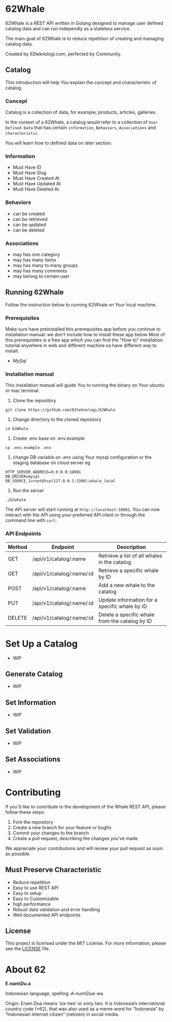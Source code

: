 # 62Whale

62Whale is a REST API written in Golang designed to manage user defined catalog data and can run independly as a stateless service.

The main goal of 62Whale is to reduce repetition of creating and managing catalog data.

Created by 62teknologi.com, perfected by Community.

## Catalog
This introduction will help You explain the concept and characteristic of catalog.

### Concept

Catalog is a collection of data, for example; products, articles, galleries.

In the context of a 62Whale, a catalog would refer to a collection of `User Defined Data` that has certain `information`, `Behaviors`, `Associations` and `characteristic`.

You will learn how to defined data on later section.

### Information
- Must Have ID
- Must Have Slug
- Must Have Created At
- Must Have Updated At
- Must Have Deleted At

### Behaviors
- can be created
- can be retrieved
- can be updated
- can be deleted

### Associations
- may has one category
- may has many items
- may has many to many groups
- may has many comments
- may belong to certain user 


## Running 62Whale

Follow the instruction below to running 62Whale on Your local machine.

### Prerequisites
Make sure have preinstalled this prerequisites app before you continue to installation manual. we don't include how to install these app below Most of this prerequisites is a free app which you can find the "How to" installation tutorial anywhere in web and different machine os have different way to install.
- MySql

### Installation manual
This installation manual will guide You to running the binary on Your ubuntu or mac terminal.

1. Clone the repository
```
git clone https://github.com/62teknologi/62Whale
```

1. Change directory to the cloned repository
```
cd 62Whale
```

1. Create .env base on .env.example
```
cp .env.example .env
```

1. change DB variable on .env using Your mysql configuration or the staging database on cloud server eg
```
HTTP_SERVER_ADDRESS=0.0.0.0:10081
DB_DRIVER=mysql
DB_SOURCE_1=root@tcp(127.0.0.1:3306)/whale_local
```

1. Run the server
```
./62whale
```

The API server will start running at `http://localhost:10081`. You can now interact with the API using your preferred API client or through the command line with `curl`.

### API Endpoints

| Method | Endpoint | Description |
| - | -| - |
| GET | /api/v1/catalog/:name | Retrieve a list of all whales in the catalog |
| GET | /api/v1/catalog/:name/:id | Retrieve a specific whale by ID |
| POST | /api/v1/catalog/:name | Add a new whale to the catalog |
| PUT | /api/v1/catalog/:name/:id | Update information for a specific whale by ID |
| DELETE | /api/v1/catalog/:name/:id | Delete a specific whale from the catalog by ID |

# Set Up a Catalog
- WIP

## Generate Catalog
- WIP

## Set Information
- WIP

## Set Validation
- WIP

## Set Associations
- WIP

# Contributing

If you'd like to contribute to the development of the Whale REST API, please follow these steps:

1. Fork the repository
2. Create a new branch for your feature or bugfix
3. Commit your changes to the branch
4. Create a pull request, describing the changes you've made

We appreciate your contributions and will review your pull request as soon as possible.

## Must Preserve Characteristic 
- Reduce repetition
- Easy to use REST API
- Easy to setup
- Easy to Customizable
- high performance
- Robust data validation and error handling
- Well documented API endpoints

## License

This project is licensed under the MIT License. For more information, please see the [LICENSE](./LICENSE) file.

# About 62
**E.nam\Du.a**

Indonesian language; spelling: A-num\Due-wa

Origin: Enam Dua means ‘six-two’ or sixty two. It is Indonesia’s international country code (+62), that was also used as a meme word for “Indonesia” by “Indonesian internet citizen” (netizen) in social media.
